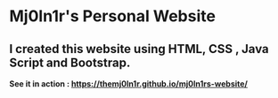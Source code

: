 # Mj0ln1r's Personal Website
## I created this website using HTML, CSS , Java Script and Bootstrap.
**See it in action : https://themj0ln1r.github.io/mj0ln1rs-website/**

